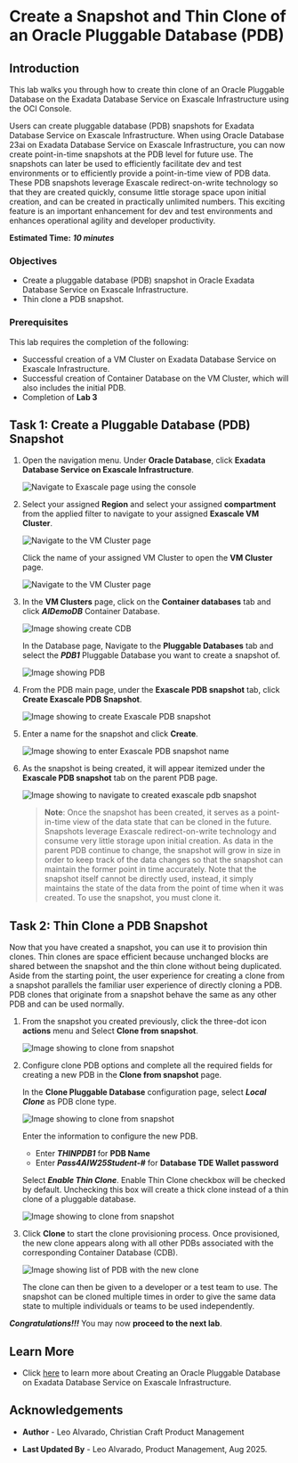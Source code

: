 # Create a Snapshot and Thin Clone of an Oracle Pluggable Database (PDB) 

## Introduction

This lab walks you through how to create thin clone of an Oracle Pluggable Database on the Exadata Database Service on Exascale Infrastructure using the OCI Console.

Users can create pluggable database (PDB) snapshots for Exadata Database Service on Exascale Infrastructure. When using Oracle Database 23ai on Exadata Database Service on Exascale Infrastructure, you can now create point-in-time snapshots at the PDB level for future use. The snapshots can later be used to efficiently facilitate dev and test environments or to efficiently provide a point-in-time view of PDB data. These PDB snapshots leverage Exascale redirect-on-write technology so that they are created quickly, consume little storage space upon initial creation, and can be created in practically unlimited numbers. This exciting feature is an important enhancement for dev and test environments and enhances operational agility and developer productivity.
 

**Estimated Time:** ***10 minutes***

### **Objectives**

- Create a pluggable database (PDB) snapshot in Oracle Exadata Database Service on Exascale Infrastructure.
- Thin clone a PDB snapshot. 


### **Prerequisites**

This lab requires the completion of the following:

* Successful creation of a VM Cluster on Exadata Database Service on Exascale Infrastructure.
* Successful creation of Container Database on the VM Cluster, which will also includes the initial PDB.
* Completion of **Lab 3**

## Task 1: Create a Pluggable Database (PDB) Snapshot


1. Open the navigation menu. Under **Oracle Database**, click **Exadata Database Service on Exascale Infrastructure**.

   ![Navigate to Exascale page using the console](./images/navigate-oci-console.png "Navigate to Exascale page using the console")

2. Select your assigned **Region** and select your assigned **compartment** from the applied filter to navigate to your assigned **Exascale VM Cluster**.  
   
   ![Navigate to the VM Cluster page](./images/select-compartment.png "Navigate to the VM Cluster page")
   
   Click the name of your assigned VM Cluster to open the **VM Cluster** page.
   
   ![Navigate to the VM Cluster page](./images/select-vm-cluster.png "Navigate to the VM Cluster page")

3. In the **VM Clusters** page, click on the **Container databases** tab and click ***AIDemoDB*** Container Database. 

   ![Image showing create CDB](./images/select-cdb.png "Image showing create CDB")

   In the Database page, Navigate to the **Pluggable Databases** tab and select the ***PDB1*** Pluggable Database you want to create a snapshot of.

   ![Image showing PDB](./images/navigate-pdb.png "Image showing PDB")


4. From the PDB main page, under the **Exascale PDB snapshot** tab, click **Create Exascale PDB Snapshot**.

   ![Image showing to create Exascale PDB snapshot](./images/select-create-snapshot.png "Image showing to create Exascale PDB snapshot")
   

5. Enter a name for the snapshot and click **Create**.
   
   ![Image showing to enter Exascale PDB snapshot name](./images/enter-snapshot-name.png "Image showing to enter Exascale PDB snapshot name")


6. As the snapshot is being created, it will appear itemized under the **Exascale PDB snapshot** tab on the parent PDB page.

   ![Image showing to navigate to created exascale pdb snapshot](./images/navigate-snapshot-menu.png "Image showing to navigate to created exascale pdb snapshot")

   > **Note**: Once the snapshot has been created, it serves as a point-in-time view of the data state that can be cloned in the future. Snapshots leverage Exascale redirect-on-write technology and consume very little storage upon initial creation. As data in the parent PDB continue to change, the snapshot will grow in size in order to keep track of the data changes so that the snapshot can maintain the former point in time accurately. Note that the snapshot itself cannot be directly used, instead, it simply maintains the state of the data from the point of time when it was created. To use the snapshot, you must clone it.
   

## Task 2: Thin Clone a PDB Snapshot

Now that you have created a snapshot, you can use it to provision thin clones. Thin clones are space efficient because unchanged blocks are shared between the snapshot and the thin clone without being duplicated. Aside from the starting point, the user experience for creating a clone from a snapshot parallels the familiar user experience of directly cloning a PDB. PDB clones that originate from a snapshot behave the same as any other PDB and can be used normally.

 

1. From the snapshot you created previously, click the three-dot icon **actions** menu and Select **Clone from snapshot**. 
   
   ![Image showing to clone from snapshot](./images/clone-from-snapshot.png "Image showing to clone from snapshot")
   
2. Configure clone PDB options and complete all the required fields for creating a new PDB in the **Clone from snapshot** page.
   
   In the **Clone Pluggable Database** configuration page, select ***Local Clone*** as PDB clone type.

   ![Image showing to clone from snapshot](./images/clone-from-snapshot-option.png "Image showing to clone from snapshot")

   Enter the information to configure the new PDB.

      * Enter ***THINPDB1*** for **PDB Name**
      * Enter ***Pass4AIW25Student-#*** for **Database TDE Wallet password**
   
   Select ***Enable Thin Clone***. Enable Thin Clone checkbox will be checked by default. Unchecking this box will create a thick clone instead of a thin clone of a pluggable database.

   ![Image showing to clone from snapshot](./images/clone-from-snapshot-required-fields.png "Image showing to clone from snapshot")

   
3. Click **Clone** to start the clone provisioning process. Once provisioned, the new clone appears along with all other PDBs associated with the corresponding Container Database (CDB).
   
   ![Image showing list of PDB with the new clone](./images/thin-clone-itemized.png "Image showing list of PDB with the new clone")

   The clone can then be given to a developer or a test team to use. The snapshot can be cloned multiple times in order to give the same data state to multiple individuals or teams to be used independently.



    
***Congratulations!!!*** You may now **proceed to the next lab**. 


## Learn More

* Click [here](https://docs.public.oneportal.content.oci.oraclecloud.com/en-us/iaas/exadata/doc/ecc-create-first-db.html) to learn more about Creating an Oracle Pluggable Database on Exadata Database Service on Exascale Infrastructure.


## Acknowledgements

* **Author** - Leo Alvarado, Christian Craft  Product Management

* **Last Updated By** - Leo Alvarado, Product Management, Aug 2025.
